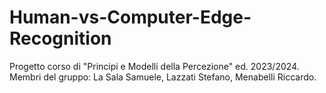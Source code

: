 # Human-vs-Computer-Edge-Recognition
Progetto corso di "Principi e Modelli della Percezione" ed. 2023/2024. Membri del gruppo: La Sala Samuele, Lazzati Stefano, Menabelli Riccardo. 

